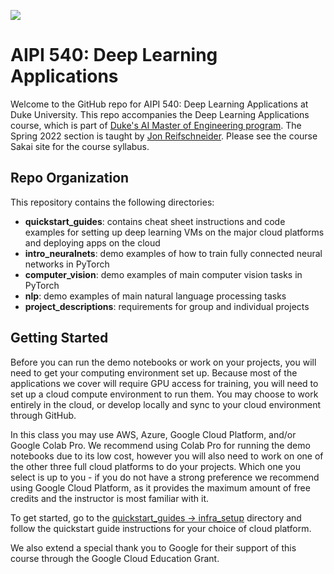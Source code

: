 ![](https://storage.googleapis.com/aipi_datasets/Duke-AIPI-Logo.png)

# AIPI 540: Deep Learning Applications 
Welcome to the GitHub repo for AIPI 540: Deep Learning Applications at Duke University.  This repo accompanies the Deep Learning Applications course, which is part of [Duke's AI Master of Engineering program](ai.meng.duke.edu).  The Spring 2022 section is taught by [Jon Reifschneider](https://ai.meng.duke.edu/faculty/jon-reifschneider).  Please see the course Sakai site for the course syllabus.

## Repo Organization
This repository contains the following directories:  
- **quickstart_guides**: contains cheat sheet instructions and code examples for setting up deep learning VMs on the major cloud platforms and deploying apps on the cloud  
- **intro_neuralnets**: demo examples of how to train fully connected neural networks in PyTorch  
- **computer_vision**: demo examples of main computer vision tasks in PyTorch  
- **nlp**: demo examples of main natural language processing tasks 
- **project_descriptions**: requirements for group and individual projects

## Getting Started
Before you can run the demo notebooks or work on your projects, you will need to get your computing environment set up.  Because most of the applications we cover will require GPU access for training, you will need to set up a cloud compute environment to run them.  You may choose to work entirely in the cloud, or develop locally and sync to your cloud environment through GitHub.

In this class you may use AWS, Azure, Google Cloud Platform, and/or Google Colab Pro.  We recommend using Colab Pro for running the demo notebooks due to its low cost, however you will also need to work on one of the other three full cloud platforms to do your projects.  Which one you select is up to you - if you do not have a strong preference we recommend using Google Cloud Platform, as it provides the maximum amount of free credits and the instructor is most familiar with it.

To get started, go to the [quickstart_guides -> infra_setup](https://github.com/AIPI540/AIPI540-Deep-Learning-Applications/tree/main/quickstart_guides/infra_setup) directory and follow the quickstart guide instructions for your choice of cloud platform.

We also extend a special thank you to Google for their support of this course through the Google Cloud Education Grant.








